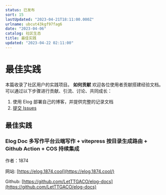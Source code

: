 ```yaml
---
status: 已发布
sort: 15
lastUpdated: "2023-04-21T18:11:00.000Z"
urlname: ubcut43kgf97fag6
date: "2023-04-06"
catalog: 社区生态
title: 最佳实践
updated: "2023-04-22 02:11:00"
---
```


# 最佳实践

本篇收录了社区用户的实践项目。 **如何贡献** 欢迎各位使用者贡献搭建经验文档。可以通过以下步骤进行贡献、引流、讨论、共同成长：

1. 使用 Elog 部署自己的博客，并提供完整的记录文档
2. [提交 Issues](https://github.com/LetTTGACO/elog/issues/2)

## 最佳实践

### Elog Doc 多写作平台云端写作 + vitepress 按目录生成路由 + Github Action + COS 持续集成

作者：1874

网站: [https://elog.1874.cool](https://elog.1874.cool/)

Github: [https://github.com/LetTTGACO/elog-docs](https://github.com/LetTTGACO/elog-docs)
